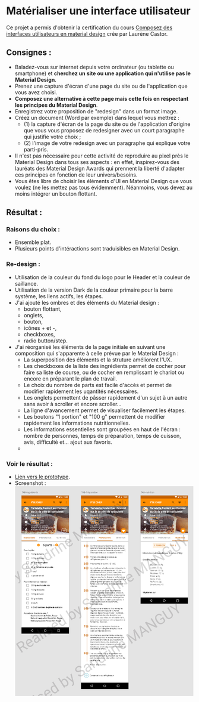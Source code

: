 # Matérialiser une interface utilisateur
Ce projet a permis d'obtenir la certification du cours [Composez des interfaces utilisateurs en material design](https://openclassrooms.com/fr/courses/3936801-composez-des-interfaces-utilisateurs-en-material-design) crée par Laurène Castor.

## Consignes :
* Baladez-vous sur internet depuis votre ordinateur (ou tablette ou smartphone) et **cherchez un site ou une application qui n'utilise pas le Material Design**. 
* Prenez une capture d'écran d'une page du site ou de l'application que vous avez choisi.
* **Composez une alternative à cette page mais cette fois en respectant les principes du Material Design**.
* Enregistrez votre proposition de "redesign" dans un format image.
* Créez un document (Word par exemple) dans lequel vous mettrez : 
  * (1) la capture d'écran de la page du site ou de l'application d'origine que vous vous proposez de redesigner avec un court paragraphe qui justifie votre choix ; 
  * (2) l'image de votre redesign avec un paragraphe qui explique votre parti-pris.
* Il n'est pas nécessaire pour cette activité de reproduire au pixel près le Material Design dans tous ses aspects : en effet, inspirez-vous des lauréats des Material Design Awards qui prennent la liberté d'adapter ces principes en fonction de leur univers/besoins.
* Vous êtes libre de choisir les éléments d'UI en Material Design que vous voulez (ne les mettez pas tous évidemment). Néanmoins, vous devez au moins intégrer un bouton flottant.

## Résultat :
### Raisons du choix :
* Ensemble plat.
* Plusieurs points d'intéractions sont traduisibles en Material Design.
### Re-design :
* Utilisation de la couleur du fond du logo pour le Header et la couleur de saillance.
* Utilisation de la version Dark de la couleur primaire pour la barre système, les liens actifs, les étapes.
* J'ai ajouté les ombres et des éléments du Material design :
  * bouton flottant,
  * onglets, 
  * bouton,
  * icônes + et -,
  * checkboxes,
  * radio button/step.
* J'ai réorganisé les éléments de la page initiale en suivant une composition qui s'apparente à celle prévue par le Material Design :
  * La superposition des éléments et la struture améliorent l'UX.
  * Les checkboxes de la liste des ingrédients permet de cocher pour faire sa liste de course, ou de cocher en remplissant le chariot ou encore en préparant le plan de travail.
  * Le choix du nombre de parts est facile d'accès et permet de modifier rapidement les uqantités nécessaires.
  * Les onglets permettent de pâsser rapidement d'un sujet à un autre sans avoir à scroller et encore scroller...
  * La ligne d'avancement permet de visualiser facilement les étapes.
  * Les boutons "1 portion" et "100 g" permettent de modifier rapidement les informations nutritionnelles.
  * Les informations essentielles sont groupées en haut de l'écran : nombre de personnes, temps de préparation, temps de cuisson, avis, difficulté et... ajout aux favoris.
  *
### Voir le résultat :
* [Lien vers le prototype](https://xd.adobe.com/view/762c566c-8f53-449d-ba18-b247f2cc0e55-237f/?fullscreen).
* Screenshot :
![Screenshot du redesign du site P'tit CHEF réalisé par Sandrine MANGUY](https://github.com/s-manguy/projects/blob/main/webdesign/p-tit-chef-website-redesigned-in-material-design/P-tit-chef-website-redesigned-by-sandrine-manguy.jpg)
